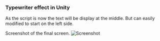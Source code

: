 <h3>Typewriter effect in Unity</h3>

As the script is now the text will be display at the middle. But can easily modified to start on the left side.

Screenshot of the final screen.
![Screenshot](http://web.home/files/terminal1.png)

